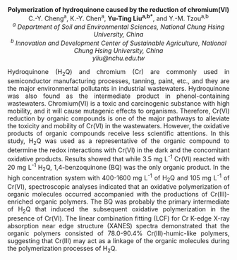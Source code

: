 <center><strong>Polymerization of hydroquinone caused by the reduction of chromium(VI)
</strong>

<center>C.-Y. Cheng<sup>a</sup>, K.-Y. Chen<sup>a</sup>, <strong>Yu-Ting Liu<sup>a,b*</sup></strong>, and Y.-M.
Tzou<sup>a,b</sup>

<center><i><sup>a</sup> Department of Soil and Environmental Sciences, National Chung Hsing
University, China</i>

<center><i><sup>b</sup> Innovation and Development Center of Sustainable Agriculture,
National Chung Hsing University, China</i>

<center><i>yliu@nchu.edu.tw</i>

<p style=text-align:justify>Hydroquinone (H<sub>2</sub>Q) and chromium (Cr) are commonly used in
semiconductor manufacturing processes, tanning, paint, etc., and they
are the major environmental pollutants in industrial wastewaters.
Hydroquinone was also found as the intermediate product in
phenol-containing wastewaters. Chromium(VI) is a toxic and carcinogenic
substance with high mobility, and it will cause mutagenic effects to
organisms. Therefore, Cr(VI) reduction by organic compounds is one of
the major pathways to alleviate the toxicity and mobility of Cr(VI) in
the wastewaters. However, the oxidative products of organic compounds
receive less scientific attentions. In this study, H<sub>2</sub>Q was used as a
representative of the organic compound to determine the redox
interactions with Cr(VI) in the dark and the concomitant oxidative
products. Results showed that while 3.5 mg L<sup>-1</sup> Cr(VI) reacted with 20
mg L<sup>-1</sup> H<sub>2</sub>Q, 1,4-benzoquinone (BQ) was the only organic product. In
the high concentration system with 400-1600 mg L<sup>-1</sup> of H<sub>2</sub>Q and 105 mg
L<sup>-1</sup> of Cr(VI), spectroscopic analyses indicated that an oxidative
polymerization of organic molecules occurred accompanied with the
productions of Cr(III)-enriched organic polymers. The BQ was probably
the primary intermediate of H<sub>2</sub>Q that induced the subsequent oxidative
polymerization in the presence of Cr(VI). The linear combination fitting
(LCF) for Cr K-edge X-ray absorption near edge structure (XANES) spectra
demonstrated that the organic polymers consisted of 78.0-90.4%
Cr(III)-humic-like polymers, suggesting that Cr(III) may act as a
linkage of the organic molecules during the polymerization processes of
H<sub>2</sub>Q.


